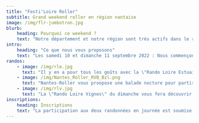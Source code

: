 ```yaml
---
title: "Festi'Loire Roller"
subtitle: Grand weekend roller en région nantaise
image: /img/flr-jumbotron.jpg
blurb:
    heading: Pourquoi ce weekend ?
    text: "Notre département et notre région sont très actifs dans le roller et comptent de très nombreux pratiquants. Nous avons également une grande offre de sorties organisées et notamment deux randonnées vertes autour de Nantes labellisées par la FFRS. Nous avons souhaité offrir la possibilité à ceux qui viennent de loin de participer aux deux en un seul weekend. Et tant qu'à venir sur Nantes, nous nous sommes associés à Nantes-Roller, organisateur des randos urbaines du jeudi soir à Nantes, pour compléter le weekend avec une balade nocture le samedi soir dans le centre de Nantes."
intro:
    heading: "Ce que nous vous proposons"
    text: "Les samedi 10 et dimanche 11 septembre 2022 : Nous commençons le weekend le samedi matin à Couëron à l'Ouest de Nantes pour une randonnées en remontant l'estuaire de la Loire jusqu'à Cordemais, des boucles de plusieurs longueurs vous sont proposées selon vos envies avec pique-nique le midi. Après le diner, nous vous attendons dans le centre de Nantes pour vous faire découvriren nocturne la ville et ses attractions typiques. Enfin, rendez-vous le dimanche matin à Saint-Sébastien-sur-Loire pour une grande boucle le long de la Loire, au coeur des exploitations maraîchères et dans le vignoble valloné. Une pause pique-nique animée est prévu à mi-parcours."
randos:
    - image: /img/rle.jpg
      text: "Il y en a pour tous les goûts avec la \"Rando Loire Estuaire\" du samedi et 3 longueurs de parcours proposées pour s'adapter à chacun."
    - image: /img/Nantes_Roller_RVB_Bzl.png
      text: "Nantes-Roller vous proopose une balade nocture pour partir à la découverte de Nantes."
    - image: /img/rlv.jpg
      text: "La \"Rando Loire Vignes\" du dimanche vous fera découvrir le terroir nantais avec une petite dégustation le midi."
inscriptions:
    heading: Inscriptions
    text: "La participation aux deux randonnées en journée est soumise à inscription. Ne tardez pas, nous vous réservons un tarif préférentiel jusqu'à mi-juillet, profitez-en !"
---
```


